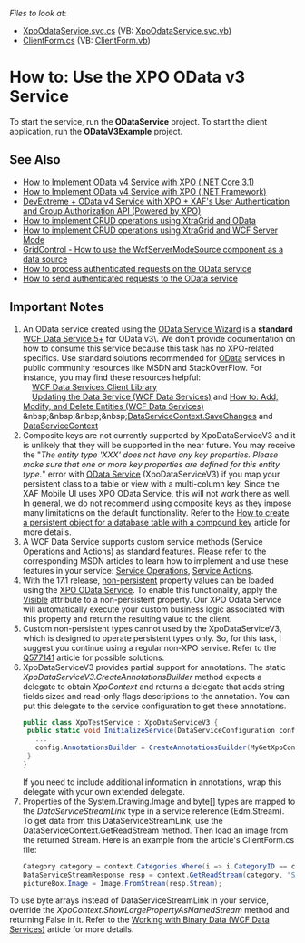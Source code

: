<!-- default file list -->
*Files to look at*:

* [XpoOdataService.svc.cs](./CS/ODataService/XpoOdataService.svc.cs) (VB: [XpoOdataService.svc.vb](./VB/ODataService/XpoOdataService.svc.vb))
* [ClientForm.cs](./CS/ODataV3Example/ClientForm.cs) (VB: [ClientForm.vb](./VB/ODataV3Example/ClientForm.vb))
<!-- default file list end -->
# How to: Use the XPO OData v3 Service

To start the service, run the **ODataService** project. To start the client application, run the **ODataV3Example** project.  

## See Also
- [How to Implement OData v4 Service with XPO (.NET Core 3.1)](https://github.com/DevExpress-Examples/XPO_how-to-implement-odata4-service-with-xpo-netcore)
- [How to Implement OData v4 Service with XPO (.NET Framework)](https://github.com/DevExpress-Examples/XPO_how-to-implement-odata4-service-with-xpo)
- [DevExtreme + OData v4 Service with XPO + XAF's User Authentication and Group Authorization API (Powered by XPO)](https://www.devexpress.com/go/XAF_Security_NonXAF_Series_2.aspx)
- [How to implement CRUD operations using XtraGrid and OData](https://github.com/DevExpress-Examples/how-to-implement-crud-operations-using-xtragrid-and-odata-e4070)  
- [How to implement CRUD operations using XtraGrid and WCF Server Mode](https://github.com/DevExpress-Examples/how-to-implement-crud-operations-using-xtragrid-and-wcf-server-mode-e4365)  
- [GridControl - How to use the WcfServerModeSource component as a data source](https://www.devexpress.com/Support/Center/p/K18557)  
- [How to process authenticated requests on the OData service](https://github.com/DevExpress-Examples/how-to-process-authenticated-requests-on-the-odata-service-e4403)  
- [How to send authenticated requests to the OData service](https://github.com/DevExpress-Examples/how-to-send-authenticated-requests-to-the-odata-service-e4460)  

## Important Notes
1. An OData service created using the [OData Service Wizard](https://documentation.devexpress.com/CoreLibraries/CustomDocument14812.aspx) is a **standard** [WCF Data Service 5+](https://msdn.microsoft.com/library/hh487257(v=vs.103).aspx) for OData v3\. We don't provide documentation on how to consume this service because this task has no XPO-related specifics. Use standard solutions recommended for [OData](http://www.odata.org/) services in public community resources like MSDN and StackOverFlow. For instance, you may find these resources helpful:  
&nbsp;&nbsp;&nbsp;&nbsp;[WCF Data Services Client Library](https://msdn.microsoft.com/en-us/library/cc668772.aspx)  
&nbsp;&nbsp;&nbsp;&nbsp;[Updating the Data Service (WCF Data Services)](https://docs.microsoft.com/en-us/dotnet/framework/data/wcf/updating-the-data-service-wcf-data-services) and [How to: Add, Modify, and Delete Entities (WCF Data Services)](https://msdn.microsoft.com/en-us/library/dd756368(v=vs.110).aspx)   
&nbsp;&nbsp;&nbsp;&nbsp;[DataServiceContext.SaveChanges](https://msdn.microsoft.com/en-us/library/cc646716(v=vs.110).aspx) and [DataServiceContext](https://msdn.microsoft.com/en-us/library/system.data.services.client.dataservicecontext.aspx)  
2. Composite keys are not currently supported by XpoDataServiceV3 and it is unlikely that they will be supported in the near future. You may receive the "_The entity type 'XXX' does not have any key properties. Please make sure that one or more key properties are defined for this entity type._" error with [OData Service](https://documentation.devexpress.com/CoreLibraries/14812/DevExpress-ORM-Tool/Design-Time-Features/OData-Service-Wizard) (XpoDataServiceV3) if you map your persistent class to a table or view with a multi-column key. Since the XAF Mobile UI uses XPO OData Service, this will not work there as well.  In general, we do not recommend using composite keys as they impose many limitations on the default functionality. Refer to the [How to create a persistent object for a database table with a compound key](https://www.devexpress.com/Support/Center/p/A2615) article for more details.  
3. A WCF Data Service supports custom service methods (Service Operations and Actions) as standard features. Please refer to the corresponding MSDN articles to learn how to implement and use these features in your service: [Service Operations](http://msdn.microsoft.com/en-us/library/cc668788%28v=vs.103%29), [Service Actions](http://msdn.microsoft.com/en-us/library/hh859851%28v=vs.103%29).  
4. With the 17.1 release, [non-persistent](https://help.devexpress.com/#CoreLibraries/CustomDocument2056) property values can be loaded using the [XPO OData Service](https://help.devexpress.com/#CoreLibraries/CustomDocument14812). To enable this functionality, apply the [Visible](https://help.devexpress.com/#CoreLibraries/clsDevExpressXpoVisibleAttributetopic) attribute to a non-persistent property. Our XPO Odata Service will automatically execute your custom business logic associated with this property and return the resulting value to the client.  
5. Custom non-persistent types cannot used by the XpoDataServiceV3, which is designed to operate persistent types only. So, for this task, I suggest you continue using a regular non-XPO service. Refer to the [Q577141](https://www.devexpress.com/Support/Center/p/Q577141) article for possible solutions.  
6. XpoDataServiceV3 provides partial support for annotations. The static _XpoDataServiceV3.CreateAnnotationsBuilder_ method expects a delegate to obtain _XpoContext_ and returns a delegate that adds string fields sizes and read-only flags descriptions to the annotation. You can put this delegate to the service configuration to get these annotations.
   ```csharp
   public class XpoTestService : XpoDataServiceV3 {
    public static void InitializeService(DataServiceConfiguration config) {
      ...
      config.AnnotationsBuilder = CreateAnnotationsBuilder(MyGetXpoContextDelegate);
    }
   }
   ```
   If you need to include additional information in annotations, wrap this delegate with your own extended delegate.  
7. Properties of the System.Drawing.Image and byte[] types are mapped to the _DataServiceStreamLink_ type in a service reference (Edm.Stream). To get data from this DataServiceStreamLink, use the DataServiceContext.GetReadStream method. Then load an image from the returned Stream. Here is an example from the article's ClientForm.cs file:
   ```csharp
   Category category = context.Categories.Where(i => i.CategoryID == categoryID).Single();
   DataServiceStreamResponse resp = context.GetReadStream(category, "StreamPicture", new DataServiceRequestArgs());
   pictureBox.Image = Image.FromStream(resp.Stream);
   ```
To use byte arrays instead of DataServiceStreamLink in your service, override the _XpoContext.ShowLargePropertyAsNamedStream_ method and returning False in it. Refer to the [Working with Binary Data (WCF Data Services)](https://docs.microsoft.com/en-us/dotnet/framework/data/wcf/working-with-binary-data-wcf-data-services) article for more details.


